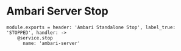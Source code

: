 
# Ambari Server Stop

    module.exports = header: 'Ambari Standalone Stop', label_true: 'STOPPED', handler: ->
        @service.stop
          name: 'ambari-server'
